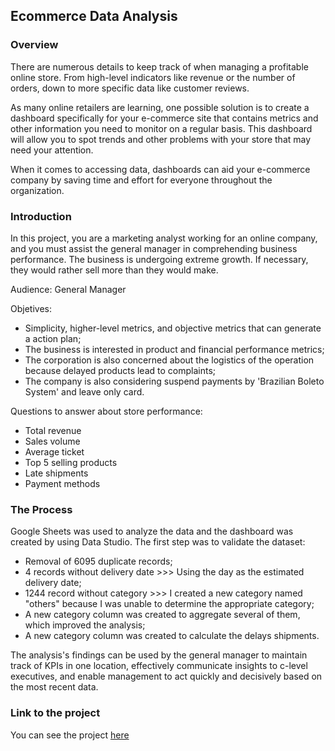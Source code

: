 ## Ecommerce Data Analysis

### Overview

There are numerous details to keep track of when managing a profitable online store. From high-level indicators like revenue or the number of orders, down to more specific data like customer reviews. 

As many online retailers are learning, one possible solution is to create a dashboard specifically for your e-commerce site that contains metrics and other information you need to monitor on a regular basis. This dashboard will allow you to spot trends and other problems with your store that may need your attention.

When it comes to accessing data, dashboards can aid your e-commerce company by saving time and effort for everyone throughout the organization.

### Introduction

In this project, you are a marketing analyst working for an online company, and you must assist the general manager in comprehending business performance.
The business is undergoing extreme growth. If necessary, they would rather sell more than they would make.

Audience: General Manager

Objetives: 
- Simplicity, higher-level metrics, and objective metrics that can generate a action plan;
- The business is interested in product and financial performance metrics;
- The corporation is also concerned about the logistics of the operation because delayed products lead to complaints;
- The company is also considering suspend payments by 'Brazilian Boleto System' and leave only card.

Questions to answer about store performance:
- Total revenue
- Sales volume
- Average ticket
- Top 5 selling products
- Late shipments
- Payment methods

### The Process
Google Sheets was used to analyze the data and the dashboard was created by using Data Studio.
The first step was to validate the dataset:
- Removal of 6095 duplicate records;
- 4 records without delivery date >>> Using the day as the estimated delivery date;
- 1244 record without category >>> I created a new category named "others" because I was unable to determine the appropriate category;
- A new category column was created to aggregate several of them, which improved the analysis;
- A new category column was created to calculate the delays shipments.

The analysis's findings can be used by the general manager to maintain track of KPIs in one location, effectively communicate insights to c-level executives, and enable management to act quickly and decisively based on the most recent data.

### Link to the project
You can see the project <a href="https://datastudio.google.com/embed/reporting/76fc7645-d7d1-4cce-bcf0-63ceab12dded/page/p_5edvud7cwc" target="_blank">here</a>

